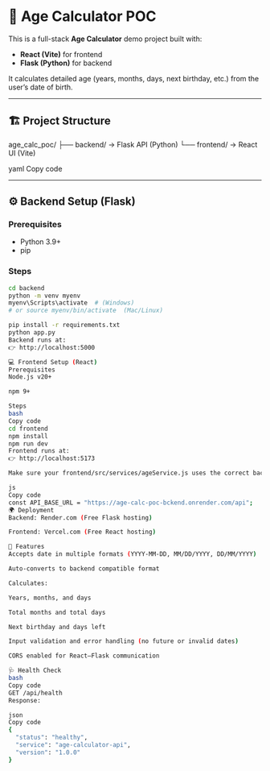 # 🧮 Age Calculator POC

This is a full-stack **Age Calculator** demo project built with:
- **React (Vite)** for frontend
- **Flask (Python)** for backend

It calculates detailed age (years, months, days, next birthday, etc.) from the user’s date of birth.

---

## 🏗️ Project Structure
age_calc_poc/
├── backend/ → Flask API (Python)
└── frontend/ → React UI (Vite)

yaml
Copy code

---

## ⚙️ Backend Setup (Flask)

### Prerequisites
- Python 3.9+
- pip

### Steps
```bash
cd backend
python -m venv myenv
myenv\Scripts\activate  # (Windows)
# or source myenv/bin/activate  (Mac/Linux)

pip install -r requirements.txt
python app.py
Backend runs at:
👉 http://localhost:5000

💻 Frontend Setup (React)
Prerequisites
Node.js v20+

npm 9+

Steps
bash
Copy code
cd frontend
npm install
npm run dev
Frontend runs at:
👉 http://localhost:5173

Make sure your frontend/src/services/ageService.js uses the correct backend URL, for example:

js
Copy code
const API_BASE_URL = "https://age-calc-poc-bckend.onrender.com/api";
🌍 Deployment
Backend: Render.com (Free Flask hosting)

Frontend: Vercel.com (Free React hosting)

🧩 Features
Accepts date in multiple formats (YYYY-MM-DD, MM/DD/YYYY, DD/MM/YYYY)

Auto-converts to backend compatible format

Calculates:

Years, months, and days

Total months and total days

Next birthday and days left

Input validation and error handling (no future or invalid dates)

CORS enabled for React–Flask communication

🩺 Health Check
bash
Copy code
GET /api/health
Response:

json
Copy code
{
  "status": "healthy",
  "service": "age-calculator-api",
  "version": "1.0.0"
}
